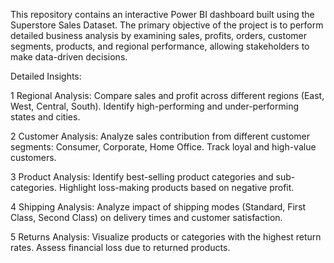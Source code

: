 This repository contains an interactive Power BI dashboard built using the Superstore Sales Dataset. The primary objective of the project is to perform detailed business analysis by examining sales, profits, orders, customer segments, products, and regional performance, allowing stakeholders to make data-driven decisions.

Detailed Insights:

1 Regional Analysis:
Compare sales and profit across different regions (East, West, Central, South).
Identify high-performing and under-performing states and cities.

2 Customer Analysis:
Analyze sales contribution from different customer segments: Consumer, Corporate, Home Office.
Track loyal and high-value customers.

3 Product Analysis:
Identify best-selling product categories and sub-categories.
Highlight loss-making products based on negative profit.

4 Shipping Analysis:
Analyze impact of shipping modes (Standard, First Class, Second Class) on delivery times and customer satisfaction.

5 Returns Analysis:
Visualize products or categories with the highest return rates.
Assess financial loss due to returned products.

